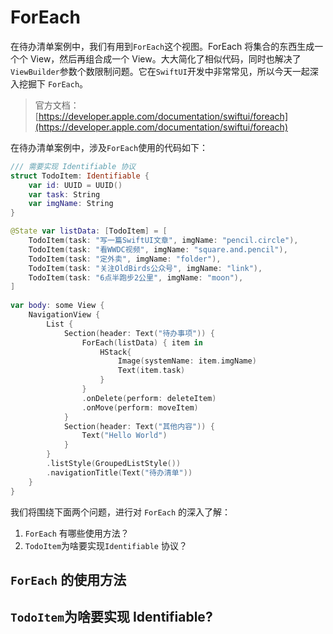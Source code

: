 # ForEach

在待办清单案例中，我们有用到`ForEach`这个视图。ForEach 将集合的东西生成一个个 View，然后再组合成一个 View。大大简化了相似代码，同时也解决了`ViewBuilder`参数个数限制问题。它在`SwiftUI`开发中非常常见，所以今天一起深入挖掘下 `ForEach`。

> 官方文档：[https://developer.apple.com/documentation/swiftui/foreach](https://developer.apple.com/documentation/swiftui/foreach)


在待办清单案例中，涉及`ForEach`使用的代码如下：

```swift
/// 需要实现 Identifiable 协议
struct TodoItem: Identifiable {
    var id: UUID = UUID()
    var task: String
    var imgName: String
}

@State var listData: [TodoItem] = [
    TodoItem(task: "写一篇SwiftUI文章", imgName: "pencil.circle"),
    TodoItem(task: "看WWDC视频", imgName: "square.and.pencil"),
    TodoItem(task: "定外卖", imgName: "folder"),
    TodoItem(task: "关注OldBirds公众号", imgName: "link"),
    TodoItem(task: "6点半跑步2公里", imgName: "moon"),
]
    
var body: some View {
    NavigationView {
        List {
            Section(header: Text("待办事项")) {
                ForEach(listData) { item in
                    HStack{
                        Image(systemName: item.imgName)
                        Text(item.task)
                    }
                }
                .onDelete(perform: deleteItem)
                .onMove(perform: moveItem)
            }
            Section(header: Text("其他内容")) {
                Text("Hello World")
            }
        }
        .listStyle(GroupedListStyle())
        .navigationTitle(Text("待办清单"))
    }
}
```

我们将围绕下面两个问题，进行对 `ForEach` 的深入了解：

1. `ForEach` 有哪些使用方法？
2. `TodoItem`为啥要实现`Identifiable` 协议？

## `ForEach` 的使用方法

## `TodoItem`为啥要实现 Identifiable?

